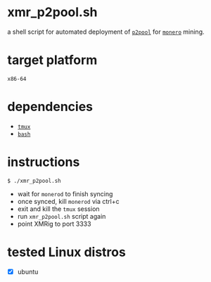 # xmr_p2pool.sh

a shell script for automated deployment of [`p2pool`](http://p2pool.io) for [`monero`](https://getmonero.org) mining.

# target platform

`x86-64`

# dependencies

- [`tmux`](https://github.com/tmux/tmux/wiki)
- [`bash`](https://www.gnu.org/software/bash/)

# instructions

```
$ ./xmr_p2pool.sh
```

- wait for `monerod` to finish syncing
- once synced, kill `monerod` via ctrl+c
- exit and kill the `tmux` session
- run `xmr_p2pool.sh` script again
- point XMRig to port 3333

# tested Linux distros

- [x] ubuntu
